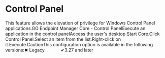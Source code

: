 # Control Panel 

This feature allows the elevation of privilege for Windows Control Panel applications.GO Endpoint Manager Core - Control PanelExecute an application in the control panelAccess the user's desktop.Start Core.Click Control Panel.Select an item from the list.Right-click on it.Execute.CautionThis configuration option is available in the following versions:✖ Legacy             ✔3.27 and later